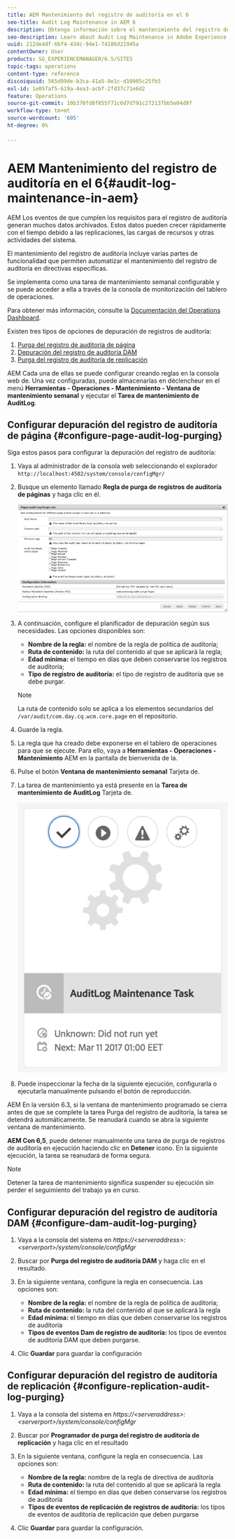 ```yaml
---
title: AEM Mantenimiento del registro de auditoría en el 6
seo-title: Audit Log Maintenance in AEM 6
description: Obtenga información sobre el mantenimiento del registro de auditoría en Adobe Experience Manager AEM ().
seo-description: Learn about Audit Log Maintenance in Adobe Experience Manager (AEM).
uuid: 212de4df-6bf4-434c-94e1-74186d21945a
contentOwner: User
products: SG_EXPERIENCEMANAGER/6.5/SITES
topic-tags: operations
content-type: reference
discoiquuid: 565d89de-b3ca-41a5-8e1c-d10905c25fb5
exl-id: 1e05faf5-619a-4ea3-acbf-2fd37c71e6d2
feature: Operations
source-git-commit: 10b370fd8f855f71c6d7d791c272137bb5e04d97
workflow-type: tm+mt
source-wordcount: '605'
ht-degree: 0%

---
```


# AEM Mantenimiento del registro de auditoría en el 6{#audit-log-maintenance-in-aem}

AEM Los eventos de que cumplen los requisitos para el registro de auditoría generan muchos datos archivados. Estos datos pueden crecer rápidamente con el tiempo debido a las replicaciones, las cargas de recursos y otras actividades del sistema.

El mantenimiento del registro de auditoría incluye varias partes de funcionalidad que permiten automatizar el mantenimiento del registro de auditoría en directivas específicas.

Se implementa como una tarea de mantenimiento semanal configurable y se puede acceder a ella a través de la consola de monitorización del tablero de operaciones.

Para obtener más información, consulte la [Documentación del Operations Dashboard](/help/sites-administering/operations-dashboard.md).

Existen tres tipos de opciones de depuración de registros de auditoría:

1. [Purga del registro de auditoría de página](/help/sites-administering/operations-audit-log.md#configure-page-audit-log-purging)
1. [Depuración del registro de auditoría DAM](/help/sites-administering/operations-audit-log.md#configure-dam-audit-log-purging)
1. [Purga del registro de auditoría de replicación](/help/sites-administering/operations-audit-log.md#configure-replication-audit-log-purging)

AEM Cada una de ellas se puede configurar creando reglas en la consola web de. Una vez configuradas, puede almacenarlas en déclencheur en el menú **Herramientas - Operaciones - Mantenimiento - Ventana de mantenimiento semanal** y ejecutar el **Tarea de mantenimiento de AuditLog**.

## Configurar depuración del registro de auditoría de página {#configure-page-audit-log-purging}

Siga estos pasos para configurar la depuración del registro de auditoría:

1. Vaya al administrador de la consola web seleccionando el explorador `http://localhost:4502/system/console/configMgr/`

1. Busque un elemento llamado **Regla de purga de registros de auditoría de páginas** y haga clic en él.

   ![chlimage_1-365](assets/chlimage_1-365.png)

1. A continuación, configure el planificador de depuración según sus necesidades. Las opciones disponibles son:

   * **Nombre de la regla:** el nombre de la regla de política de auditoría;
   * **Ruta de contenido:** la ruta del contenido al que se aplicará la regla;
   * **Edad mínima:** el tiempo en días que deben conservarse los registros de auditoría;
   * **Tipo de registro de auditoría:** el tipo de registro de auditoría que se debe purgar.

   >[!NOTE]
   >
   >La ruta de contenido solo se aplica a los elementos secundarios del `/var/audit/com.day.cq.wcm.core.page` en el repositorio.

1. Guarde la regla.
1. La regla que ha creado debe exponerse en el tablero de operaciones para que se ejecute. Para ello, vaya a **Herramientas - Operaciones - Mantenimiento** AEM en la pantalla de bienvenida de la.

1. Pulse el botón **Ventana de mantenimiento semanal** Tarjeta de.

1. La tarea de mantenimiento ya está presente en la **Tarea de mantenimiento de AuditLog** Tarjeta de.

   ![chlimage_1-366](assets/chlimage_1-366.png)

1. Puede inspeccionar la fecha de la siguiente ejecución, configurarla o ejecutarla manualmente pulsando el botón de reproducción.

AEM En la versión 6.3, si la ventana de mantenimiento programado se cierra antes de que se complete la tarea Purga del registro de auditoría, la tarea se detendrá automáticamente. Se reanudará cuando se abra la siguiente ventana de mantenimiento.

**AEM Con 6,5**, puede detener manualmente una tarea de purga de registros de auditoría en ejecución haciendo clic en **Detener** icono. En la siguiente ejecución, la tarea se reanudará de forma segura.

>[!NOTE]
>
>Detener la tarea de mantenimiento significa suspender su ejecución sin perder el seguimiento del trabajo ya en curso.

## Configurar depuración del registro de auditoría DAM {#configure-dam-audit-log-purging}

1. Vaya a la consola del sistema en *https://&lt;serveraddress>:&lt;serverport>/system/console/configMgr*
1. Buscar por **Purga del registro de auditoría DAM** y haga clic en el resultado.
1. En la siguiente ventana, configure la regla en consecuencia. Las opciones son:

   * **Nombre de la regla:** el nombre de la regla de política de auditoría;
   * **Ruta de contenido:** la ruta del contenido al que se aplicará la regla
   * **Edad mínima:** el tiempo en días que deben conservarse los registros de auditoría
   * **Tipos de eventos Dam de registro de auditoría:** los tipos de eventos de auditoría DAM que deben purgarse.

1. Clic **Guardar** para guardar la configuración

## Configurar depuración del registro de auditoría de replicación  {#configure-replication-audit-log-purging}

1. Vaya a la consola del sistema en *https://&lt;serveraddress>:&lt;serverport>/system/console/configMgr*
1. Buscar por **Programador de purga del registro de auditoría de replicación** y haga clic en el resultado
1. En la siguiente ventana, configure la regla en consecuencia. Las opciones son:

   * **Nombre de la regla:** nombre de la regla de directiva de auditoría
   * **Ruta de contenido:** la ruta del contenido al que se aplicará la regla
   * **Edad mínima:** el tiempo en días que deben conservarse los registros de auditoría
   * **Tipos de eventos de replicación de registros de auditoría:** los tipos de eventos de auditoría de replicación que deben purgarse

1. Clic **Guardar** para guardar la configuración.
